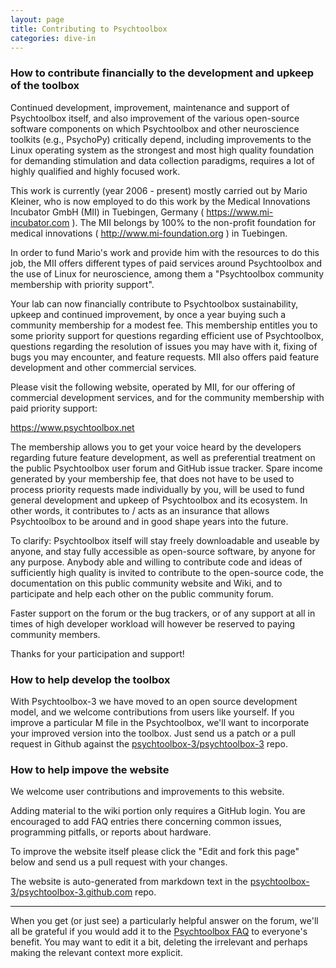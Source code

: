 ```yaml
---
layout: page
title: Contributing to Psychtoolbox
categories: dive-in
---
```


### How to contribute financially to the development and upkeep of the toolbox

Continued development, improvement, maintenance and support of
Psychtoolbox itself, and also improvement of the various open-source
software components on which Psychtoolbox and other neuroscience toolkits
(e.g., PsychoPy) critically depend, including improvements to the Linux
operating system as the strongest and most high quality foundation for
demanding stimulation and data collection paradigms, requires a lot of
highly qualified and highly focused work.

This work is currently (year 2006 - present) mostly carried out by Mario
Kleiner, who is now employed to do this work by the Medical Innovations
Incubator GmbH (MII) in Tuebingen, Germany ( https://www.mi-incubator.com ).
The MII belongs by 100% to the non-profit foundation for medical
innovations ( http://www.mi-foundation.org ) in Tuebingen.

In order to fund Mario's work and provide him with the resources to do
this job, the MII offers different types of paid services around
Psychtoolbox and the use of Linux for neuroscience, among them a
"Psychtoolbox community membership with priority support".

Your lab can now financially contribute to Psychtoolbox sustainability,
upkeep and continued improvement, by once a year buying such a community
membership for a modest fee. This membership entitles you to some
priority support for questions regarding efficient use of Psychtoolbox,
questions regarding the resolution of issues you may have with it, fixing
of bugs you may encounter, and feature requests. MII also offers paid
feature development and other commercial services.

Please visit the following website, operated by MII, for our offering of
commercial development services, and for the community membership with
paid priority support:


https://www.psychtoolbox.net

The membership allows you to get your voice heard by the developers
regarding future feature development, as well as preferential treatment
on the public Psychtoolbox user forum and GitHub issue tracker. Spare
income generated by your membership fee, that does not have to be used
to process priority requests made individually by you, will be used to
fund general development and upkeep of Psychtoolbox and its ecosystem. In
other words, it contributes to / acts as an insurance that allows
Psychtoolbox to be around and in good shape years into the future.

To clarify: Psychtoolbox itself will stay freely downloadable and useable
by anyone, and stay fully accessible as open-source software, by anyone
for any purpose. Anybody able and willing to contribute code and ideas of
sufficiently high quality is invited to contribute to the open-source
code, the documentation on this public community website and Wiki, and to
participate and help each other on the public community forum.

Faster support on the forum or the bug trackers, or of any support at all
in times of high developer workload will however be reserved to paying
community members.

Thanks for your participation and support!

### How to help develop the toolbox

With Psychtoolbox-3 we have moved to an open source development model, and we
welcome contributions from users like yourself. If you improve a particular M
file in the Psychtoolbox, we'll want to incorporate your improved version into
the toolbox. Just send us a patch or a pull request in Github against the
[psychtoolbox-3/psychtoolbox-3](https://github.com/Psychtoolbox-3/Psychtoolbox-3)
repo.

### How to help impove the website

We welcome user contributions and improvements to this website.

Adding material to the wiki portion only requires a GitHub login. You are
encouraged to add FAQ entries there concerning common issues, programming
pitfalls, or reports about hardware.

To improve the website itself please click the "Edit and fork this page" below
and send us a pull request with your changes.

The website is auto-generated from markdown text in the
[psychtoolbox-3/psychtoolbox-3.github.com](https://github.com/Psychtoolbox-3/Psychtoolbox-3.github.com)
repo.


* * *

When you get (or just see) a particularly helpful answer on the forum,
we'll all be grateful if you would add it to the [Psychtoolbox FAQ](https://github.com/Psychtoolbox-3/Psychtoolbox-3/wiki/FAQ)
to everyone's benefit. You may want to edit it a bit, deleting the
irrelevant and perhaps making the relevant context more explicit. 

